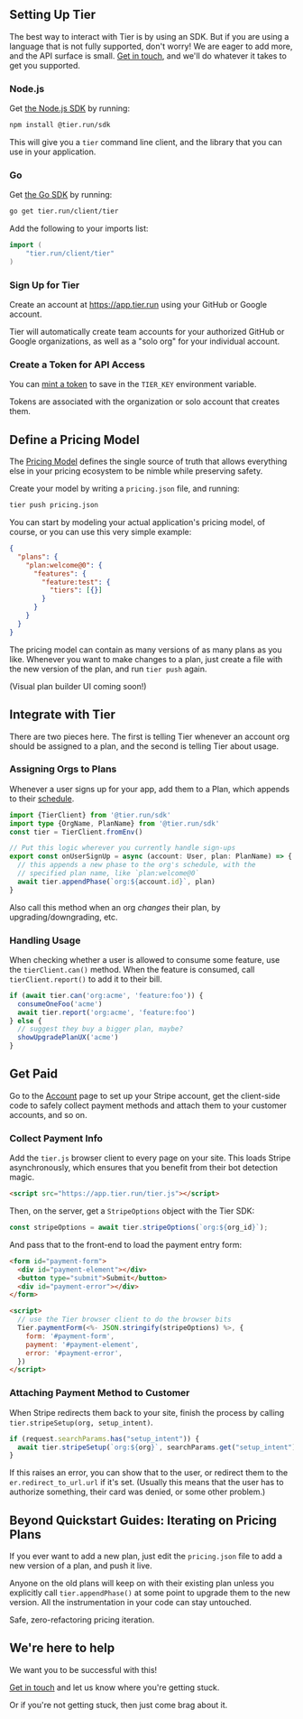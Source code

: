 ## Setting Up Tier

The best way to interact with Tier is by using an SDK. But if
you are using a language that is not fully supported, don't
worry! We are eager to add more, and the API surface is small.
[Get in touch](/slack), and we'll do whatever it takes to get you
supported.

### Node.js

Get [the Node.js
SDK](https://www.npmjs.com/package/@tier.run/sdk) by running:

```bash
npm install @tier.run/sdk
```

This will give you a `tier` command line client, and the library
that you can use in your application.

### Go

Get [the Go SDK](https://pkg.go.dev/tier.run/client/tier) by
running:

```bash
go get tier.run/client/tier
```

Add the following to your imports list:

```go
import (
	"tier.run/client/tier"
)
```

### Sign Up for Tier

Create an account at <https://app.tier.run> using your GitHub or
Google account.

Tier will automatically create team accounts for your authorized
GitHub or Google organizations, as well as a "solo org" for your
individual account.

### Create a Token for API Access

You can [mint a token](/tokens) to save in the `TIER_KEY`
environment variable.

Tokens are associated with the organization or solo account that
creates them.

## Define a Pricing Model

The [Pricing Model](/content/concepts/model.md) defines the
single source of truth that allows everything else in your
pricing ecosystem to be nimble while preserving safety.

Create your model by writing a `pricing.json` file, and running:

```bash
tier push pricing.json
```

You can start by modeling your actual application's pricing
model, of course, or you can use this very simple example:

```json
{
  "plans": {
    "plan:welcome@0": {
      "features": {
        "feature:test": {
          "tiers": [{}]
        }
      }
    }
  }
}
```

The pricing model can contain as many versions of as many plans
as you like. Whenever you want to make changes to a plan, just
create a file with the new version of the plan, and run `tier push` again.

(Visual plan builder UI coming soon!)

## Integrate with Tier

There are two pieces here.  The first is telling Tier whenever an
account org should be assigned to a plan, and the second is
telling Tier about usage.

### Assigning Orgs to Plans

Whenever a user signs up for your app, add them to a Plan, which
appends to their [schedule](/content/concepts/orgs.md).

```ts
import {TierClient} from '@tier.run/sdk'
import type {OrgName, PlanName} from '@tier.run/sdk'
const tier = TierClient.fromEnv()

// Put this logic wherever you currently handle sign-ups
export const onUserSignUp = async (account: User, plan: PlanName) => {
  // this appends a new phase to the org's schedule, with the
  // specified plan name, like `plan:welcome@0`
  await tier.appendPhase(`org:${account.id}`, plan)
}
```

Also call this method when an org _changes_ their plan, by
upgrading/downgrading, etc.

### Handling Usage

When checking whether a user is allowed to consume some feature,
use the `tierClient.can()` method.  When the feature is consumed,
call `tierClient.report()` to add it to their bill.

```js
if (await tier.can('org:acme', 'feature:foo')) {
  consumeOneFoo('acme')
  await tier.report('org:acme', 'feature:foo')
} else {
  // suggest they buy a bigger plan, maybe?
  showUpgradePlanUX('acme')
}
```

## Get Paid

Go to the [Account](/account) page to set up your Stripe account,
get the client-side code to safely collect payment methods and
attach them to your customer accounts, and so on.

### Collect Payment Info

Add the `tier.js` browser client to every page on your site.
This loads Stripe asynchronously, which ensures that you benefit
from their bot detection magic.

```html
<script src="https://app.tier.run/tier.js"></script>
```

Then, on the server, get a `StripeOptions` object with the Tier
SDK:

```js
const stripeOptions = await tier.stripeOptions(`org:${org_id}`);
```

And pass that to the front-end to load the payment entry form:

```html
<form id="payment-form">
  <div id="payment-element"></div>
  <button type="submit">Submit</button>
  <div id="payment-error"></div>
</form>

<script>
  // use the Tier browser client to do the browser bits
  Tier.paymentForm(<%- JSON.stringify(stripeOptions) %>, {
    form: '#payment-form',
    payment: '#payment-element',
    error: '#payment-error',
  })
</script>
```

### Attaching Payment Method to Customer

When Stripe redirects them back to your site, finish the process
by calling `tier.stripeSetup(org, setup_intent)`.

```js
if (request.searchParams.has("setup_intent")) {
  await tier.stripeSetup(`org:${org}`, searchParams.get("setup_intent"));
}
```

If this raises an error, you can show that to the user, or
redirect them to the `er.redirect_to_url.url` if it's set.
(Usually this means that the user has to authorize something,
their card was denied, or some other problem.)

## Beyond Quickstart Guides: Iterating on Pricing Plans

If you ever want to add a new plan, just edit the `pricing.json`
file to add a new version of a plan, and push it live.

Anyone on the old plans will keep on with their existing plan
unless you explicitly call `tier.appendPhase()` at some point to
upgrade them to the new version. All the instrumentation in your
code can stay untouched.

Safe, zero-refactoring pricing iteration.

## We're here to help

We want you to be successful with this!

[Get in
touch](https://join.slack.com/t/tier-uo72534/shared_invite/zt-1b7iqereo-G2GAIenFHnpi7HX2FmUX6A)
and let us know where you're getting stuck.

Or if you're not getting stuck, then just come brag about it.
